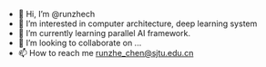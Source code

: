 - 👋 Hi, I’m @runzhech
- 👀 I’m interested in computer architecture, deep learning system
- 🌱 I’m currently learning parallel AI framework.
- 💞️ I’m looking to collaborate on ...
- 📫 How to reach me runzhe_chen@sjtu.edu.cn

<!---
runzhech/runzhech is a ✨ special ✨ repository because its `README.md` (this file) appears on your GitHub profile.
You can click the Preview link to take a look at your changes.
--->
